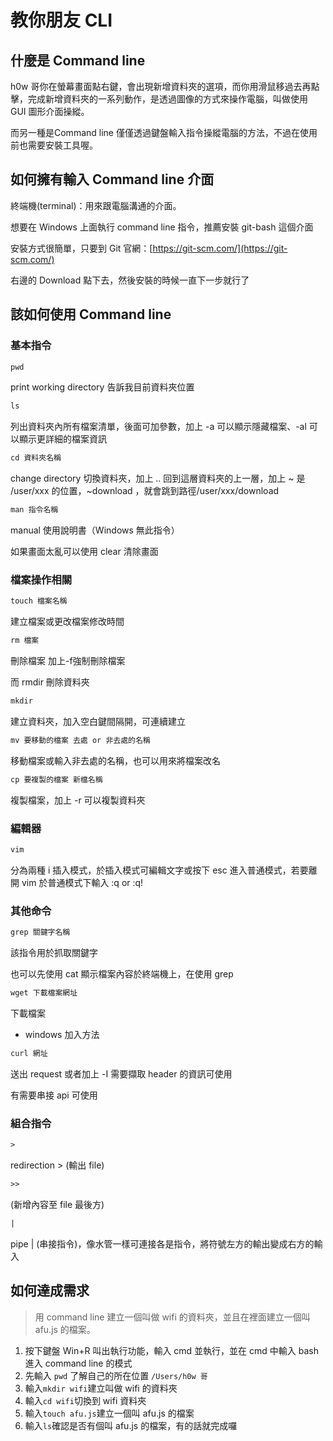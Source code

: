 # 教你朋友 CLI
## 什麼是 Command line

h0w 哥你在螢幕畫面點右鍵，會出現新增資料夾的選項，而你用滑鼠移過去再點擊，完成新增資料夾的一系列動作，是透過圖像的方式來操作電腦，叫做使用 GUI 圖形介面操縱。

而另一種是Command line 僅僅透過鍵盤輸入指令操縱電腦的方法，不過在使用前也需要安裝工具喔。

## 如何擁有輸入 Command line 介面

終端機(terminal)：用來跟電腦溝通的介面。

想要在 Windows 上面執行 command line 指令，推薦安裝 git-bash 這個介面

安裝方式很簡單，只要到 Git 官網：[https://git-scm.com/](https://git-scm.com/)

右邊的 Download 點下去，然後安裝的時候一直下一步就行了

## 該如何使用 Command line
### 基本指令
```html
pwd 
```

print working directory 告訴我目前資料夾位置

```html
ls
```

 列出資料夾內所有檔案清單，後面可加參數，加上 -a 可以顯示隱藏檔案、-al 可以顯示更詳細的檔案資訊

```html
cd 資料夾名稱
```

change directory 切換資料夾，加上 .. 回到這層資料夾的上一層，加上 ~ 是 /user/xxx 的位置，~download ，就會跳到路徑/user/xxx/download

```html
man 指令名稱
```

manual 使用說明書（Windows 無此指令）

如果畫面太亂可以使用 clear 清除畫面

### 檔案操作相關

```html
touch 檔案名稱
```

建立檔案或更改檔案修改時間

```html
rm 檔案
```

刪除檔案 加上-f強制刪除檔案

而 rmdir 刪除資料夾

```html
mkdir 
```

建立資料夾，加入空白鍵間隔開，可連續建立

```html
mv 要移動的檔案 去處 or 非去處的名稱
```

移動檔案或輸入非去處的名稱，也可以用來將檔案改名

```html
cp 要複製的檔案 新檔名稱
```

複製檔案，加上 -r 可以複製資料夾

### 編輯器

```html
vim 
```

分為兩種 i 插入模式，於插入模式可編輯文字或按下 esc 進入普通模式，若要離開 vim 於普通模式下輸入 :q or :q!

### 其他命令

```html
grep 關鍵字名稱
```

該指令用於抓取關鍵字 

也可以先使用 cat 顯示檔案內容於終端機上，在使用 grep

```html
wget 下載檔案網址
```

下載檔案 

- windows 加入方法

[](https://git-scm.com/images/logo@2x.png)

```html
curl 網址
```

送出 request 或者加上 -I 需要擷取 header 的資訊可使用

有需要串接 api 可使用

### 組合指令

```html
>
```

redirection > (輸出 file)

```html
>>
```

(新增內容至 file 最後方)

```html
|
```

pipe | (串接指令)，像水管一樣可連接各是指令，將符號左方的輸出變成右方的輸入

## 如何達成需求
>用 command line 建立一個叫做 wifi 的資料夾，並且在裡面建立一個叫 afu.js 的檔案。
1. 按下鍵盤 Win+R 叫出執行功能，輸入 cmd 並執行，並在 cmd 中輸入 bash 進入 command line 的模式
2. 先輸入 `pwd` 了解自己的所在位置 `/Users/h0w 哥`
3. 輸入`mkdir wifi`建立叫做 wifi 的資料夾   
4. 輸入`cd wifi`切換到 wifi 資料夾  
5. 輸入`touch afu.js`建立一個叫 afu.js 的檔案
6. 輸入`ls`確認是否有個叫 afu.js 的檔案，有的話就完成囉